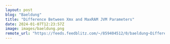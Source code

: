 ```yaml
---
layout: post
blog: "Baeldung"
title: "Difference Between Xmx and MaxRAM JVM Parameters"
date: 2024-01-07T12:23:57Z
image: images/baeldung.png
remote_url: "https://feeds.feedblitz.com/~/859404512/0/baeldung~Difference-Between-Xmx-and-MaxRAM-JVM-Parameters"
---
```

